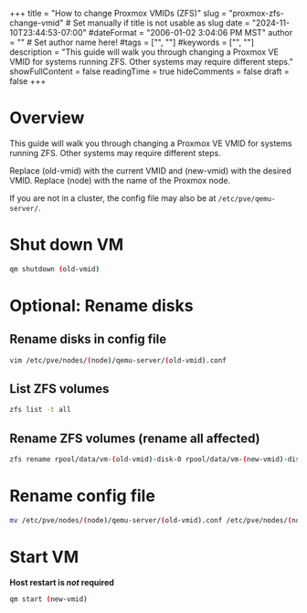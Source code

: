 +++
title = "How to change Proxmox VMIDs (ZFS)"
slug = "proxmox-zfs-change-vmid" # Set manually if title is not usable as slug
date = "2024-11-10T23:44:53-07:00"
#dateFormat = "2006-01-02 3:04:06 PM MST"
author = "" # Set author name here!
#tags = ["", ""]
#keywords = ["", ""]
description = "This guide will walk you through changing a Proxmox VE VMID for systems running ZFS. Other systems may require different steps."
showFullContent = false
readingTime = true
hideComments = false
draft = false
+++
# Overview
This guide will walk you through changing a Proxmox VE VMID for systems running ZFS. Other systems may require different steps.

Replace (old-vmid) with the current VMID and (new-vmid) with the desired VMID. Replace (node) with the name of the Proxmox node.

If you are not in a cluster, the config file may also be at `/etc/pve/qemu-server/`.
# Shut down VM
```bash
qm shutdown (old-vmid)
```

# Optional: Rename disks
## Rename disks in config file
```bash
vim /etc/pve/nodes/(node)/qemu-server/(old-vmid).conf
```
## List ZFS volumes
```bash
zfs list -t all
```
## Rename ZFS volumes (rename all affected)
```bash
zfs rename rpool/data/vm-(old-vmid)-disk-0 rpool/data/vm-(new-vmid)-disk-0
```

# Rename config file
```bash
mv /etc/pve/nodes/(node)/qemu-server/(old-vmid).conf /etc/pve/nodes/(node)/qemu-server/(new-vmid).conf
```

# Start VM
**Host restart is *not* required**
```bash
qm start (new-vmid)
```